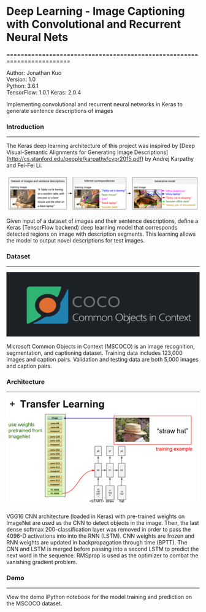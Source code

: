 # Deep Learning - Image Captioning with Convolutional and Recurrent Neural Nets
========================================================================  

Author: Jonathan Kuo  
Version: 1.0  
Python: 3.6.1  
TensorFlow: 1.0.1
Keras: 2.0.4
  
Implementing convolutional and recurrent neural networks in Keras to generate sentence descriptions of images

### Introduction
--------------
The Keras deep learning architecture of this project was inspired by [Deep Visual-Semantic Alignments for Generating Image Descriptions] (http://cs.stanford.edu/people/karpathy/cvpr2015.pdf) by Andrej Karpathy and Fei-Fei Li. 

  <img src = "readme_images/intro.png">

Given input of a dataset of images and their sentence descriptions, define a Keras (TensorFlow backend) deep learning model that corresponds detected regions on image with description segments. This learning allows the model to output novel descriptions for test images.

### Dataset
--------------

  <img src = "readme_images/mscoco.png">

Microsoft Common Objects in Context (MSCOCO) is an image recognition, segmentation, and captioning dataset. Training data includes 123,000 images and caption pairs. Validation and testing data are both 5,000 images and caption pairs. 

### Architecture   
--------------  
  
  <img src="readme_images/transferlearning.png">

VGG16 CNN architecture (loaded in Keras) with pre-trained weights on ImageNet are used as the CNN to detect objects in the image. Then, the last dense softmax 200-classification layer was removed in order to pass the 4096-D activations into into the RNN (LSTM). CNN weights are frozen and RNN weights are updated in backpropagation through time (BPTT). The CNN and LSTM  is merged before passing into a second LSTM to predict the next word in the sequence. RMSprop is used as the optimizer to combat the vanishing gradient problem. 

### Demo
--------------  

View the demo iPython notebook for the model training and prediction on the MSCOCO dataset.
